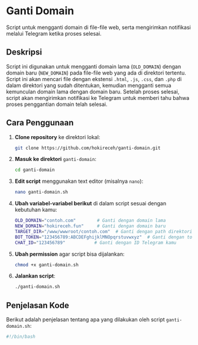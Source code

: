 # Ganti Domain

Script untuk mengganti domain di file-file web, serta mengirimkan notifikasi melalui Telegram ketika proses selesai.

## Deskripsi

Script ini digunakan untuk mengganti domain lama (`OLD_DOMAIN`) dengan domain baru (`NEW_DOMAIN`) pada file-file web yang ada di direktori tertentu. Script ini akan mencari file dengan ekstensi `.html`, `.js`, `.css`, dan `.php` di dalam direktori yang sudah ditentukan, kemudian mengganti semua kemunculan domain lama dengan domain baru. Setelah proses selesai, script akan mengirimkan notifikasi ke Telegram untuk memberi tahu bahwa proses penggantian domain telah selesai.

## Cara Penggunaan

1. **Clone repository** ke direktori lokal:
    ```bash
    git clone https://github.com/hokireceh/ganti-domain.git
    ```

2. **Masuk ke direktori** `ganti-domain`:
    ```bash
    cd ganti-domain
    ```

3. **Edit script** menggunakan text editor (misalnya `nano`):
    ```bash
    nano ganti-domain.sh
    ```

4. **Ubah variabel-variabel berikut** di dalam script sesuai dengan kebutuhan kamu:
    ```bash
    OLD_DOMAIN="contoh.com"        # Ganti dengan domain lama
    NEW_DOMAIN="hokireceh.fun"     # Ganti dengan domain baru
    TARGET_DIR="/www/wwwroot/contoh.com"  # Ganti dengan path direktori yang ingin kamu ganti domainnya
    BOT_TOKEN="123456789:ABCDEFghijklMNOpqrstuvwxyz"  # Ganti dengan token bot Telegram kamu
    CHAT_ID="123456789"           # Ganti dengan ID Telegram kamu
    ```

5. **Ubah permission** agar script bisa dijalankan:
    ```bash
    chmod +x ganti-domain.sh
    ```

6. **Jalankan script**:
    ```bash
    ./ganti-domain.sh
    ```

## Penjelasan Kode

Berikut adalah penjelasan tentang apa yang dilakukan oleh script `ganti-domain.sh`:

```bash
#!/bin/bash
